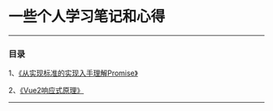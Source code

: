 # 一些个人学习笔记和心得
---
### 目录

1、[《从实现标准的实现入手理解Promise》](https://github.com/ben-lau/blog/blob/master/blog/从实现标准的实现入手理解Promise.md)

2、[《Vue2响应式原理》](https://github.com/ben-lau/blog/blob/master/blog/Vue2响应式原理.md)

---